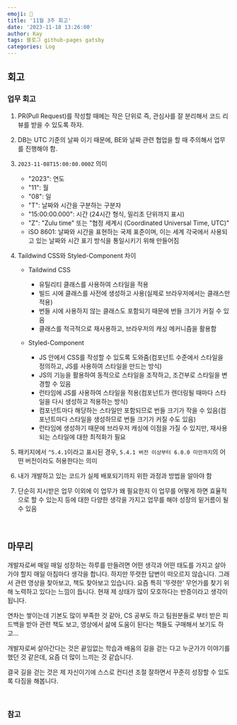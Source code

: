```yaml
---
emoji: 👋
title: '11월 3주 회고'
date: '2023-11-18 13:26:00'
author: Kay
tags: 블로그 github-pages gatsby
categories: Log
---
```


## 회고

### 업무 회고

1. PR(Pull Request)를 작성할 때에는 작은 단위로 즉, 관심사를 잘 분리해서 코드 리뷰를 받을 수 있도록 하자.
2. DB는 UTC 기준의 날짜 이기 때문에, BE와 날짜 관련 협업을 할 때 주의해서 업무를 진행해야 함.
3. `2023-11-08T15:00:00.000Z` 의미

   - "2023": 연도
   - "11": 월
   - "08": 일
   - "T": 날짜와 시간을 구분하는 구분자
   - "15:00:00.000": 시간 (24시간 형식, 밀리초 단위까지 표시)
   - "Z": "Zulu time" 또는 "협정 세계시 (Coordinated Universal Time, UTC)"
   - iSO 8601: 날짜와 시간을 표현하는 국제 표준이며, 이는 세계 각국에서 사용되고 있는 날짜와 시간 표기 방식을 통일시키기 위해 만들어짐

4. Taildwind CSS와 Styled-Component 차이

   - Taildwind CSS

     - 유틸리티 클래스를 사용하여 스타일을 적용
     - 빌드 시에 클래스를 사전에 생성하고 사용(실제로 브라우저에서는 클래스만 적용)
     - 번들 시에 사용하지 않는 클래스도 포함되기 때문에 번들 크기가 커질 수 있음
     - 클래스를 적극적으로 재사용하고, 브라우저의 캐싱 메커니즘을 활용함

   - Styled-Component
     - JS 안에서 CSS를 작성할 수 있도록 도와줌(컴포넌트 수준에서 스타일을 정의하고, JS를 사용하여 스타일을 만드는 방식)
     - JS의 기능을 활용하여 동적으로 스타일을 조작하고, 조건부로 스타일을 변경할 수 있음
     - 런타임에 JS를 사용하여 스타일을 적용(컴포넌트가 렌더링될 때마다 스타일을 다시 생성하고 적용하는 방식)
     - 컴포넌트마다 해당하는 스타일만 포함되므로 번들 크기가 작을 수 있음(컴포넌트마다 스타일을 생성하므로 번들 크기가 커질 수도 있음)
     - 런타임에 생성하기 때문에 브라우저 캐싱에 이점을 가질 수 있지만, 재사용되는 스타일에 대한 최적화가 필요

5. 패키지에서 `^5.4.1`이라고 표시된 경우, `5.4.1 버전 이상부터 6.0.0 미만까지`의 어떤 버전이라도 허용한다는 의미
6. 내가 개발하고 있는 코드가 실제 배포되기까지 위한 과정과 방법을 알아야 함
7. 단순히 지시받은 업무 이외에 이 업무가 왜 필요한지 이 업무를 어떻게 하면 효율적으로 할 수 있는지 등에 대한 다양한 생각을 가지고 업무를 해야 성장의 밑거름이 될 수 있음

<br>

## 마무리

개발자로써 매일 매일 성장하는 하루를 만들려면 어떤 생각과 어떤 태도를 가지고 살아가야 할지 매일 아침마다 생각을 합니다. 하지만 뚜렷한 답변이 떠오르지 않습니다.
그래서 관련 영상을 찾아보고, 책도 찾아보고 있습니다. 요즘 특히 '뚜렷한' 무언가를 찾기 위해 노력하고 있다는 느낌이 듭니다. 현재 제 상태가 많이 모호하다는 반증이라고 생각이 됩니다.

연차는 쌓이는데 기본도 많이 부족한 것 같아, CS 공부도 하고 팀원분들로 부터 받은 피드백을 받아 관련 책도 보고, 영상에서 삶에 도움이 된다는 책들도 구매해서 보기도 하고...

개발자로써 살아간다는 것은 끝임없는 학습과 배움의 길을 걷는 다고 누군가가 이야기를 했던 것 같은데, 요즘 더 많이 느끼는 것 같습니다.

결국 길을 걷는 것은 제 자신이기에 스스로 컨디션 조절 잘하면서 꾸준히 성장할 수 있도록 다짐을 해봅니다.

<br>

### 참고

```toc

```
